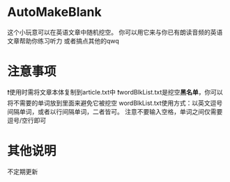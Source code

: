 # AutoMakeBlank
这个小玩意可以在英语文章中随机挖空。
你可以用它来与你已有朗读音频的英语文章帮助你练习听力
或者搞点其他的qwq

# 注意事项
❗使用时需将文章本体复制到article.txt中
❗wordBlkList.txt是挖空**黑名单**，你可以将不需要的单词放到里面来避免它被挖空
    wordBlkList.txt使用方式：以英文逗号间隔单词，或者以行间隔单词，二者皆可。
                             注意不要输入空格，单词之间仅需要逗号/空行即可
                             
# 其他说明
不定期更新
